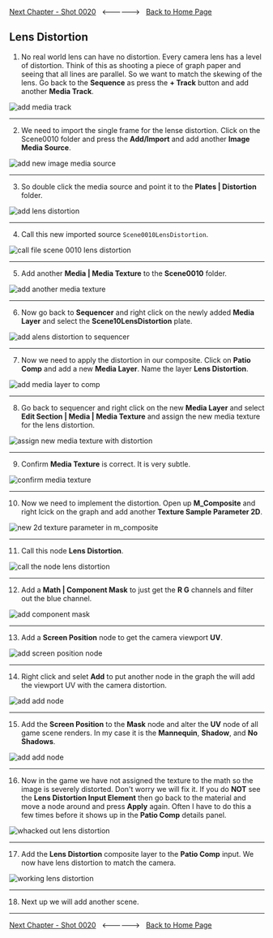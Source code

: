 [Next Chapter - Shot 0020](../shot_20/README.md)&nbsp;&nbsp;&nbsp;<------>&nbsp;&nbsp;&nbsp;[Back to Home Page](../README.md)

## Lens Distortion

1.  No real world lens can have no distortion. Every camera lens has a level of distortion.  Think of this as shooting a piece of graph paper and seeing that all lines are parallel.  So we want to match the skewing of the lens. Go back to the **Sequence** as press the **+ Track** button and add another **Media Track**.

![add media track](../images/addSequencerMediaTrack.jpg)

***

2.  We need to import the single frame for the lense distortion.  Click on the Scene0010 folder and press the **Add/Import** and add another **Image Media Source**.

![add new image media source](../images/newImageMediaSource.jpg)

***

3. So double click the media source and point it to the **Plates | Distortion** folder.

![add lens distortion](../images/selectLensDistortion.jpg)

***

4.  Call this new imported source `Scene0010LensDistortion`.

![call file scene 0010 lens distortion](../images/scene10LensDistortion.jpg)

***

5. Add another **Media | Media Texture** to the **Scene0010** folder.

![add another media texture](../images/addAnotherMediaTexture.jpg)

***

6. Now go back to **Sequencer** and right click on the newly added **Media Layer** and select the **Scene10LensDistortion** plate.

![add alens distortion to sequencer](../images/addLensDistortionToSequencer.jpg)

***

7. Now we need to apply the distortion in our composite.  Click on **Patio Comp** and add a new **Media Layer**. Name the layer **Lens Distortion**.

![add media layer to comp](../images/addSecondMediaPlate.jpg)

***

8.  Go back to sequencer and right click on the new **Media Layer** and select **Edit Section | Media | Media Texture** and assign the new media texture for the lens distortion.

![assign new media texture with distortion](../images/assignDistortionLayerToSequencer.jpg)

***

9. Confirm **Media Texture** is correct.  It is very subtle.

![confirm media texture](../images/ConfirmMediaTexture.jpg)

***

10. Now we need to implement the distortion.  Open up **M_Composite** and right lcick on the graph and add another **Texture Sample Parameter 2D**.

![new 2d texture parameter in m_composite](../images/mcompositeNewTexture.jpg)

***

11. Call this node **Lens Distortion**.

![call the node lens distortion](../images/lensDistortion.jpg)

***

12.  Add a **Math | Component Mask** to just get the **R G** channels and filter out the blue channel.

![add component mask](../images/mathComponentMask.jpg)

***

13. Add a **Screen Position** node to get the camera viewport **UV**.

![add screen position node](../images/screenportUV.jpg)

***

14. Right click and selet **Add** to put another node in the graph the will add the viewport UV with the camera distortion.

![add add node](../images/AddAnAddNode.jpg)

***

15. Add the **Screen Position** to the **Mask** node and alter the **UV** node of all game scene renders.  In my case it is the **Mannequin**, **Shadow**, and **No Shadows**.

![add add node](../images/attachNodesForLensDistortion.jpg)

***

16. Now in the game we have not assigned the texture to the math so the image is severely distorted.  Don't worry we will fix it. If you do **NOT** see the **Lens Distortion Input Element** then go back to the material and move a node around and press **Apply** again.  Often I have to do this a few times before it shows up in the **Patio Comp** details panel. 

![whacked out lens distortion](../images/whackedOutLensDistortion.jpg)

***

17. Add the **Lens Distortion** composite layer to the **Patio Comp** input. We now have lens distortion to match the camera.

![working lens distortion](../images/assLensDistortion.jpg)

***

18. Next up we will add another scene.


***

[Next Chapter - Shot 0020](../shot_20/README.md)&nbsp;&nbsp;&nbsp;<------>&nbsp;&nbsp;&nbsp;[Back to Home Page](../README.md)